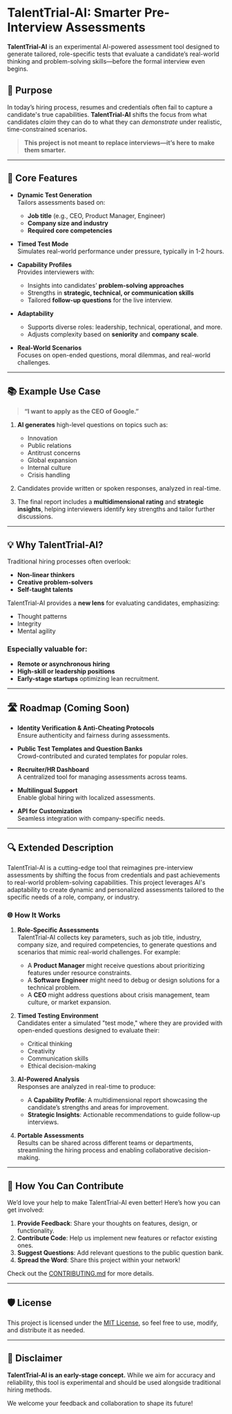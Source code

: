 # TalentTrial-AI: Smarter Pre-Interview Assessments

**TalentTrial-AI** is an experimental AI-powered assessment tool designed to generate tailored, role-specific tests that evaluate a candidate’s real-world thinking and problem-solving skills—before the formal interview even begins.

## 🌟 Purpose

In today’s hiring process, resumes and credentials often fail to capture a candidate's true capabilities. **TalentTrial-AI** shifts the focus from what candidates *claim* they can do to what they can *demonstrate* under realistic, time-constrained scenarios.

> **This project is not meant to replace interviews—it’s here to make them smarter.**

---

## 🧠 Core Features

- **Dynamic Test Generation**  
   Tailors assessments based on:
   - **Job title** (e.g., CEO, Product Manager, Engineer)
   - **Company size and industry**
   - **Required core competencies**
     
- **Timed Test Mode**  
   Simulates real-world performance under pressure, typically in 1-2 hours.

- **Capability Profiles**  
   Provides interviewers with:
   - Insights into candidates’ **problem-solving approaches**
   - Strengths in **strategic, technical, or communication skills**
   - Tailored **follow-up questions** for the live interview.

- **Adaptability**  
   - Supports diverse roles: leadership, technical, operational, and more.  
   - Adjusts complexity based on **seniority** and **company scale**.

- **Real-World Scenarios**  
   Focuses on open-ended questions, moral dilemmas, and real-world challenges.

---

## 📚 Example Use Case

> **“I want to apply as the CEO of Google.”**

1. **AI generates** high-level questions on topics such as:
   - Innovation
   - Public relations
   - Antitrust concerns
   - Global expansion
   - Internal culture
   - Crisis handling

2. Candidates provide written or spoken responses, analyzed in real-time.

3. The final report includes a **multidimensional rating** and **strategic insights**, helping interviewers identify key strengths and tailor further discussions.

---

## 💡 Why TalentTrial-AI?

Traditional hiring processes often overlook:
- **Non-linear thinkers**
- **Creative problem-solvers**
- **Self-taught talents**

TalentTrial-AI provides a **new lens** for evaluating candidates, emphasizing:
- Thought patterns
- Integrity
- Mental agility

### Especially valuable for:
- **Remote or asynchronous hiring**
- **High-skill or leadership positions**
- **Early-stage startups** optimizing lean recruitment.

---

## 🛣️ Roadmap (Coming Soon)

- **Identity Verification & Anti-Cheating Protocols**  
   Ensure authenticity and fairness during assessments.

- **Public Test Templates and Question Banks**  
   Crowd-contributed and curated templates for popular roles.

- **Recruiter/HR Dashboard**  
   A centralized tool for managing assessments across teams.

- **Multilingual Support**  
   Enable global hiring with localized assessments.

- **API for Customization**  
   Seamless integration with company-specific needs.

---

## 🔍 Extended Description

TalentTrial-AI is a cutting-edge tool that reimagines pre-interview assessments by shifting the focus from credentials and past achievements to real-world problem-solving capabilities. This project leverages AI's adaptability to create dynamic and personalized assessments tailored to the specific needs of a role, company, or industry.

### 🌐 How It Works
1. **Role-Specific Assessments**  
   TalentTrial-AI collects key parameters, such as job title, industry, company size, and required competencies, to generate questions and scenarios that mimic real-world challenges. For example:
   - A **Product Manager** might receive questions about prioritizing features under resource constraints.
   - A **Software Engineer** might need to debug or design solutions for a technical problem.
   - A **CEO** might address questions about crisis management, team culture, or market expansion.

2. **Timed Testing Environment**  
   Candidates enter a simulated "test mode," where they are provided with open-ended questions designed to evaluate their:
   - Critical thinking
   - Creativity
   - Communication skills
   - Ethical decision-making

3. **AI-Powered Analysis**  
   Responses are analyzed in real-time to produce:
   - A **Capability Profile**: A multidimensional report showcasing the candidate’s strengths and areas for improvement.
   - **Strategic Insights**: Actionable recommendations to guide follow-up interviews.

4. **Portable Assessments**  
   Results can be shared across different teams or departments, streamlining the hiring process and enabling collaborative decision-making.

---

## 🤝 How You Can Contribute

We’d love your help to make TalentTrial-AI even better! Here’s how you can get involved:
1. **Provide Feedback**: Share your thoughts on features, design, or functionality.
2. **Contribute Code**: Help us implement new features or refactor existing ones.
3. **Suggest Questions**: Add relevant questions to the public question bank.
4. **Spread the Word**: Share this project within your network!

Check out the [CONTRIBUTING.md](CONTRIBUTING.md) for more details.

---

## 🛡️ License

This project is licensed under the [MIT License](LICENSE), so feel free to use, modify, and distribute it as needed.

---

## 📢 Disclaimer

**TalentTrial-AI is an early-stage concept.** While we aim for accuracy and reliability, this tool is experimental and should be used alongside traditional hiring methods.

We welcome your feedback and collaboration to shape its future!
